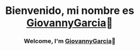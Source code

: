 <div class="container" align="center">
<h1 align="center">Bienvenido, mi nombre es <a href="https://www.instagram.com/elgioh__/">GiovannyGarcia</a>👋</h1>
<h3 align="center" >Welcome, I'm <a href="https://www.instagram.com/elgioh__/">GiovannyGarcia</a>👋</h3>
</div>

<!--
**GiovannyGG/GiovannyGG** is a ✨ _special_ ✨ repository because its `README.md` (this file) appears on your GitHub profile.

Here are some ideas to get you started:

- 🔭 I’m currently working on ...
- 🌱 I’m currently learning ...
- 👯 I’m looking to collaborate on ...
- 🤔 I’m looking for help with ...
- 💬 Ask me about ...
- 📫 How to reach me: ...
- 😄 Pronouns: ...
- ⚡ Fun fact: ...
-->
